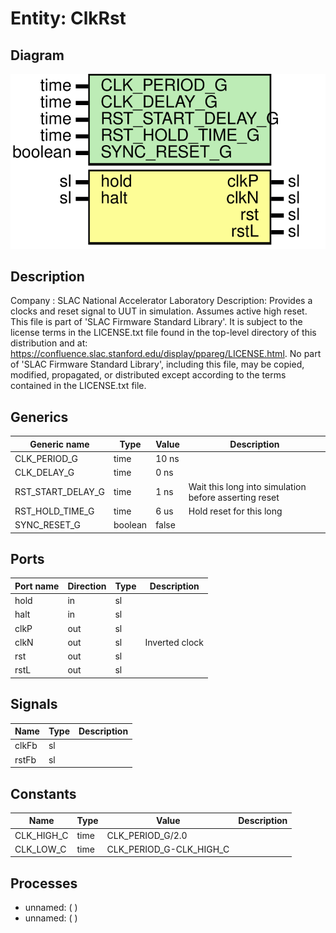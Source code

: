 # Entity: ClkRst

## Diagram

![Diagram](ClkRst.svg "Diagram")
## Description

Company    : SLAC National Accelerator Laboratory
Description: Provides a clocks and reset signal to UUT in simulation.
             Assumes active high reset.
This file is part of 'SLAC Firmware Standard Library'.
It is subject to the license terms in the LICENSE.txt file found in the
top-level directory of this distribution and at:
   https://confluence.slac.stanford.edu/display/ppareg/LICENSE.html.
No part of 'SLAC Firmware Standard Library', including this file,
may be copied, modified, propagated, or distributed except according to
the terms contained in the LICENSE.txt file.
## Generics

| Generic name      | Type    | Value | Description                                           |
| ----------------- | ------- | ----- | ----------------------------------------------------- |
| CLK_PERIOD_G      | time    | 10 ns |                                                       |
| CLK_DELAY_G       | time    | 0 ns  |                                                       |
| RST_START_DELAY_G | time    | 1 ns  | Wait this long into simulation before asserting reset |
| RST_HOLD_TIME_G   | time    | 6 us  | Hold reset for this long                              |
| SYNC_RESET_G      | boolean | false |                                                       |
## Ports

| Port name | Direction | Type | Description    |
| --------- | --------- | ---- | -------------- |
| hold      | in        | sl   |                |
| halt      | in        | sl   |                |
| clkP      | out       | sl   |                |
| clkN      | out       | sl   | Inverted clock |
| rst       | out       | sl   |                |
| rstL      | out       | sl   |                |
## Signals

| Name  | Type | Description |
| ----- | ---- | ----------- |
| clkFb | sl   |             |
| rstFb | sl   |             |
## Constants

| Name       | Type | Value                    | Description |
| ---------- | ---- | ------------------------ | ----------- |
| CLK_HIGH_C | time |  CLK_PERIOD_G/2.0        |             |
| CLK_LOW_C  | time |  CLK_PERIOD_G-CLK_HIGH_C |             |
## Processes
- unnamed: (  )
- unnamed: (  )
